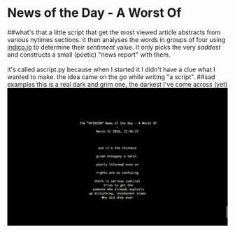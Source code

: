 # News of the Day - A Worst Of
##what's that
a little script that get the most viewed article abstracts from various nytimes sections. it then analyses the words in groups of four using [indico.io](https://indico.io) to determine their *sentiment* value. It only picks the very *saddest* and constructs a small (poetic) "news report" with them.<br><br>
it's called ascript.py because when I started it I didn't have a clue what I wanted to make. the idea came on the go while writing "a script".
##sad examples
this is a real dark and grim one, the darkest I've come across (yet)<br>
![image](https://github.com/leoneckert/daily-news-worst-of/blob/master/screenshots/Screen%20Shot%202016-03-31%20at%2023.27.41.png)